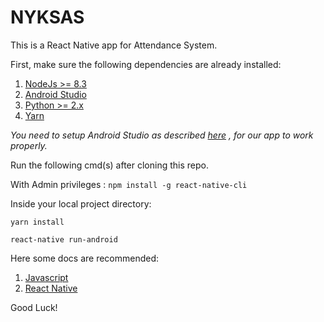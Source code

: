 # NYKSAS
This is a React Native app for Attendance System.

First, make sure the following dependencies are already installed:

1. [NodeJs >= 8.3](https://nodejs.org/en/download/)
2. [Android Studio](https://developer.android.com/studio/)
3. [Python >= 2.x](https://www.python.org/)
4. [Yarn](https://classic.yarnpkg.com/en/docs/install)

_You need to setup Android Studio as described [here](https://facebook.github.io/react-native/docs/getting-started) , for our app to work properly._

Run the following cmd(s) after cloning this repo.

With Admin privileges :
```npm install -g react-native-cli```

Inside your local project directory:

```yarn install```

```react-native run-android```

Here some docs are recommended:

1. [Javascript](https://developer.mozilla.org/en-US/docs/Web/JavaScript)
1. [React Native](https://facebook.github.io/react-native/docs/getting-started)

Good Luck!
